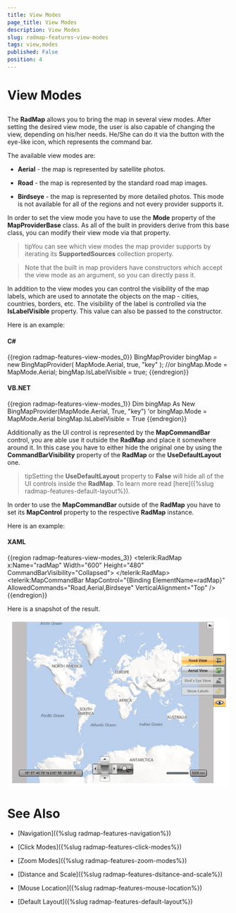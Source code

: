 ```yaml
---
title: View Modes
page_title: View Modes
description: View Modes
slug: radmap-features-view-modes
tags: view,modes
published: False
position: 4
---
```


# View Modes



## 

The __RadMap__ allows you to bring the map in several view modes. After setting the desired view mode, the user is also capable of changing the view, depending on his/her needs. He/She can do it via the button with the eye-like icon, which represents the command bar.
        

The available view modes are:

* __Aerial__ - the map is represented by satellite photos.
          

* __Road__ - the map is represented by the standard road map images.
          

* __Birdseye__ - the map is represented by more detailed photos. This mode is not available for all of the regions and not every provider supports it.
          

In order to set the view mode you have to use the __Mode__ property of the __MapProviderBase__ class. As all of the built in providers derive from this base class, you can modify their view mode via that property.
        

>tipYou can see which view modes the map provider supports by iterating its __SupportedSources__ collection property.
          

>Note that the built in map providers have constructors which accept the view mode as an argument, so you can directly pass it.

In addition to the view modes you can control the visibility of the map labels, which are used to annotate the objects on the map - cities, countries, borders, etc. The visibility of the label is controlled via the __IsLabelVisible__ property. This value can also be passed to the constructor.
        

Here is an example:

#### __C#__

{{region radmap-features-view-modes_0}}
	BingMapProvider bingMap = new BingMapProvider( MapMode.Aerial, true, "key" );
	//or
	bingMap.Mode = MapMode.Aerial;
	bingMap.IsLabelVisible = true;
	{{endregion}}



#### __VB.NET__

{{region radmap-features-view-modes_1}}
	Dim bingMap As New BingMapProvider(MapMode.Aerial, True, "key")
	'or
	bingMap.Mode = MapMode.Aerial
	bingMap.IsLabelVisible = True
	{{endregion}}



Additionally as the UI control is represented by the __MapCommandBar__ control, you are able use it outside the __RadMap__ and place it somewhere around it. In this case you have to either hide the original one by using the __CommandBarVisibility__ property of the __RadMap__ or the __UseDefaultLayout__ one.
        

>tipSetting the __UseDefaultLayout__ property to __False__ will hide all of the UI controls inside the __RadMap__. To learn more read [here]({%slug radmap-features-default-layout%}).
        

In order to use the __MapCommandBar__ outside of the __RadMap__ you have to set its __MapControl__ property to the respective __RadMap__ instance. 

Here is an example:
        

#### __XAML__

{{region radmap-features-view-modes_3}}
	<StackPanel x:Name="LayoutRoot"
	            Background="White"
	            Orientation="Horizontal">
	    <telerik:RadMap x:Name="radMap"
	                    Width="600"
	                    Height="480"
	                    CommandBarVisibility="Collapsed">
	    </telerik:RadMap>
	    <telerik:MapCommandBar MapControl="{Binding ElementName=radMap}"
	                            AllowedCommands="Road,Aerial,Birdseye"
	                            VerticalAlignment="Top" />
	</StackPanel>
	{{endregion}}



Here is a snapshot of the result.

![](images/RadMap_Features_ViewModes_02.png)

# See Also

 * [Navigation]({%slug radmap-features-navigation%})

 * [Click Modes]({%slug radmap-features-click-modes%})

 * [Zoom Modes]({%slug radmap-features-zoom-modes%})

 * [Distance and Scale]({%slug radmap-features-dsitance-and-scale%})

 * [Mouse Location]({%slug radmap-features-mouse-location%})

 * [Default Layout]({%slug radmap-features-default-layout%})
